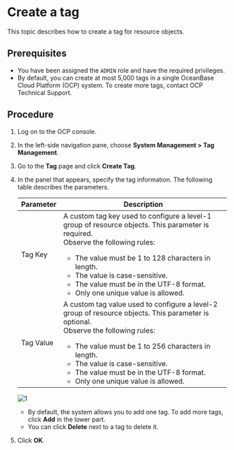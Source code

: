 # Create a tag

This topic describes how to create a tag for resource objects.

## Prerequisites

* You have been assigned the `ADMIN` role and have the required privileges.
* By default, you can create at most 5,000 tags in a single OceanBase Cloud Platform (OCP) system. To create more tags, contact OCP Technical Support.

## Procedure

1. Log on to the OCP console.

2. In the left-side navigation pane, choose **System Management > Tag Management**.

3. Go to the **Tag** page and click **Create Tag**.

4. In the panel that appears, specify the tag information. The following table describes the parameters.

   | Parameter | Description |
   |--------|---------|
   | Tag Key | A custom tag key used to configure a level-1 group of resource objects. This parameter is required. <br>Observe the following rules:<ul><li>The value must be 1 to 128 characters in length. </li><li>The value is case-sensitive. </li><li>The value must be in the UTF-8 format. </li><li>Only one unique value is allowed. </li></ul> |
   | Tag Value | A custom tag value used to configure a level-2 group of resource objects. This parameter is optional. <br>Observe the following rules:<ul><li>The value must be 1 to 256 characters in length. </li><li>The value is case-sensitive. </li><li>The value must be in the UTF-8 format. </li><li>Only one unique value is allowed. </li></ul> |

   ![1](https://obbusiness-private.oss-cn-shanghai.aliyuncs.com/doc/img/ocp/422/%E5%88%9B%E5%BB%BA%E6%A0%87%E7%AD%BE1.png)

   * By default, the system allows you to add one tag. To add more tags, click **Add** in the lower part.
   * You can click **Delete** next to a tag to delete it.

5. Click **OK**.
